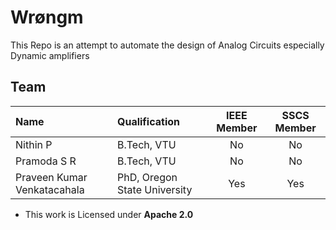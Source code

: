 
# Wrøngm
This Repo is an attempt to automate the design of Analog Circuits especially Dynamic amplifiers

## Team

| Name | Qualification | IEEE Member | SSCS Member |
|:--|:--|:--:|:--:|
| Nithin P | B.Tech, VTU | No | No |
| Pramoda S R | B.Tech, VTU | No | No |
| Praveen Kumar Venkatacahala | PhD, Oregon State University | Yes | Yes |

- This work is Licensed under **Apache 2.0**


<!-- 
## Setup.exe
**Pramod pls take care of this. Just mention all the dependencies judges need to take care of and guidlines**
Clone the repo and make sure to pull to get latest scripts
```bash
git clone https://www.github.com/chennakeshavadasa/RAMPA.git
cd RAMPA
git pull origin main
```

Create virtual environment for better isolation
```bash
python -m venv venv
venv\Scripts\activate
```

Install the requirements
```bash
pip install -r requirements.txt
```

---

## Overview

This project processes differential amplifier simulation data to help select optimal transistor dimensions and operating points based on a target swing, transconductance (`gm`) value and other analog design constraints.

---

## Key Steps

### 1. **Data Parsing and Preprocessing**

Simulation files contain measurements for different transistor widths across various lengths. The parser:

- Detects width headers and appends them to each corresponding row.
- Filters out alternate redundant values.
- Outputs clean, numeric DataFrames for each file.

```python
def get_data(file_path: str) -> pd.DataFrame:
    ...
    for line in file:
        entry = line.strip().split()
        if len(entry) == 24:
            current_width = float(entry[1])
            entry = entry[2:]
        entry.insert(0, current_width)
        filtered_entry = [val for i, val in enumerate(entry) if i < 3 or i % 2 == 0]
        new_data.append(filtered_entry)

    return pd.DataFrame(new_data, columns=columns).astype(float)
```

All parsed files are merged and exported to a single CSV:

```python
df = pd.concat(dfs, ignore_index=True)
df = df[cols]
df.to_csv('Combined_Data.csv', index=False)
```

---

### 2. **Filtering Data Based on Design Constraints**

To find viable transistor operating points:

- Limit gate voltage (`V(V1)`) to a specific design window.
- Ensure the source voltage (`V(S)`) is above 0.1V to keep the tail MOS in saturation.
- From each length group, select the row with the highest `V(D1)` for optimal output swing.

```python
filtered_df = df[(df["V(V1)"] >= V1_min) & (df["V(V1)"] <= V1_max)]
valid_data = filtered_df[filtered_df["V(S)"] >= 0.1]

best_per_length = (
    valid_data.groupby("Length", group_keys=False)
    .apply(lambda x: x.loc[x["V(D1)"].idxmax()])
)
```

---

### 3. **Selecting the Best Transistor Sizing**

Among the filtered candidates, the best one is chosen by minimizing the absolute difference between the target and actual gm:

```python
best_per_length["gm_diff"] = abs(best_per_length["gm"] - Gm1)
best_final_row = best_per_length.loc[best_per_length["gm_diff"].idxmin()].copy()
```

---

### 4. **Computing gm/ID Ratios**

The gm/ID ratio is a critical figure of merit for analog design, indicating efficiency of transconductance generation.

- **Input Pair**: Calculated from selected operating point.
- **PMOS Mirror**: Fixed value assumed from designer’s strategy.
- **NMOS Tail**: Derived from the selected `V(S)`.

```python
gm_id_ip_pair = best_final_row["gm"] / best_final_row["IDS"]
gm_id_P = 5  # Assumed for PMOS
gm_id_N = 2 / best_final_row["V(S)"]
```

---

### 5. **Result Summary**

The script prints the chosen transistor dimensions and gm/ID values in SI units:

```python
print(f"Input Pair: Width = {format_si(W_input, unit='m')}, Length = {format_si(L_input, unit='m')}")
print(f"gm/id of Input Pair: gm/id = {gm_id_ip_pair}")
print(f"PMOS Current Mirror: gm/id = {gm_id_P:.2f} (Choose Length ≥ 2µm)")
print(f"NMOS Tail Transistor: gm/id = {gm_id_N:.2f} (Choose Length ≥ 2µm)")
```
-->
